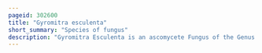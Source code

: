 ```yaml
---
pageid: 302600
title: "Gyromitra esculenta"
short_summary: "Species of fungus"
description: "Gyromitra Esculenta is an ascomycete Fungus of the Genus Gyromitra widely distributed in Europe and North America. It typically produces in Spring and early Summer on Sandy Soils under coniferous Trees. The Fruiting Body or Mushroom is an irregular brain-shaped Cap Dark Brown in Colour that can reach 10 Centimetres high and 15cm wide perched on a Stout white stipe up to 6cm high."
---
```

